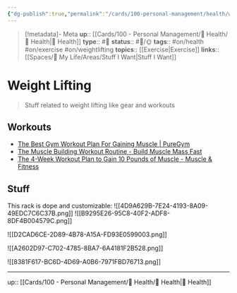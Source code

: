 ```yaml
---
{"dg-publish":true,"permalink":"/cards/100-personal-management/health/weight-lifting/","title":"Weight Lifting"}
---
```


> [!metadata]- Meta
> **up**:: [[Cards/100 - Personal Management/💪 Health/💪 Health\|💪 Health]]
> **type**:: #📝 
> **status**:: #📝/🌞
> **tags**::  #on/health #on/exercise #on/weightlifting 
> **topics**:: [[Exercise\|Exercise]]
> **links**:: [[Spaces/🤘 My Life/Areas/Stuff I Want\|Stuff I Want]]


# Weight Lifting

> Stuff related to weight lifting like gear and workouts


## Workouts
- [The Best Gym Workout Plan For Gaining Muscle | PureGym](https://www.puregym.com/amp/blog/the-best-gym-workout-plan-for-gaining-muscle/)
- [The Muscle Building Workout Routine - Build Muscle Mass Fast](https://www.aworkoutroutine.com/the-muscle-building-workout-routine/)
- [The 4-Week Workout Plan to Gain 10 Pounds of Muscle - Muscle & Fitness](https://www.muscleandfitness.com/workout-plan/workouts/workout-routines/gain-10-pounds-muscle-4-weeks-1/)

## Stuff

This rack is dope and customizable: 
![[4D9A629B-7E24-4193-8A09-49EDC7C6C37B.png]]
![[B9295E26-95C8-40F2-ADF8-8DF4B004579C.png]]

![[D2CAD6CE-2D89-4B78-A15A-FD93E0599003.png]]

![[A2602D97-C702-4785-8BA7-6A4181F2B528.png]]

![[8381F617-BC6D-4D69-A0B6-7971FBD76713.png]]

---
up:: [[Cards/100 - Personal Management/💪 Health/💪 Health\|💪 Health]]


